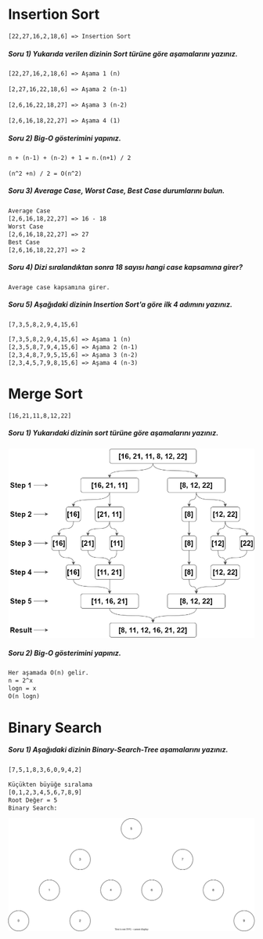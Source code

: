 # Insertion Sort

```
[22,27,16,2,18,6] => Insertion Sort
```

##### Soru 1) Yukarıda verilen dizinin Sort türüne göre aşamalarını yazınız.

```
[22,27,16,2,18,6] => Aşama 1 (n)

[2,27,16,22,18,6] => Aşama 2 (n-1)

[2,6,16,22,18,27] => Aşama 3 (n-2)

[2,6,16,18,22,27] => Aşama 4 (1)
```

##### Soru 2) Big-O gösterimini yapınız.

```
n + (n-1) + (n-2) + 1 = n.(n+1) / 2 

(n^2 +n) / 2 = O(n^2)
```

##### Soru 3) **Average Case**, Worst Case, Best Case durumlarını bulun.

```
Average Case
[2,6,16,18,22,27] => 16 - 18
Worst Case
[2,6,16,18,22,27] => 27
Best Case 
[2,6,16,18,22,27] => 2
```

##### Soru 4) Dizi sıralandıktan sonra 18 sayısı hangi case kapsamına girer?

```
Average case kapsamına girer.
```

##### Soru 5) Aşağıdaki dizinin Insertion Sort'a göre ilk 4 adımını yazınız.

```
[7,3,5,8,2,9,4,15,6]
```

```
[7,3,5,8,2,9,4,15,6] => Aşama 1 (n) 
[2,3,5,8,7,9,4,15,6] => Aşama 2 (n-1) 
[2,3,4,8,7,9,5,15,6] => Aşama 3 (n-2) 
[2,3,4,5,7,9,8,15,6] => Aşama 4 (n-3)
```

# Merge Sort

```
[16,21,11,8,12,22]
```

##### Soru 1) Yukarıdaki dizinin sort türüne göre aşamalarını yazınız.

<center><img src="img/mergeSort.png" alt="merge sort"></center>

##### Soru 2) Big-O gösterimini yapınız.

```
Her aşamada O(n) gelir.
n = 2^x
logn = x
O(n logn)
```

# Binary Search

##### Soru 1) Aşağıdaki dizinin Binary-Search-Tree aşamalarını yazınız.

```
[7,5,1,8,3,6,0,9,4,2]
```

```
Küçükten büyüğe sıralama
[0,1,2,3,4,5,6,7,8,9]
Root Değer = 5
Binary Search:
```

<center><img src="img/binary1.svg" alt="binary search"></center>